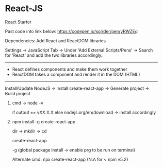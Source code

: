# React-JS
React Starter

Past code into link below:
https://codepen.io/sgrider/pen/yRWZEq

Dependencies:
Add React and ReactDOM libraries

Settings -> JavaScript Tab -> Under 'Add External Scripts/Pens' -> Search for 'React' and add the two libraries accordingly.


-------------------------------------
- React defines components and make them work together
- ReactDOM takes a component and render it in the DOM (HTML)

-------------------------------------
Install/Update NodeJS -> Install create-react-app -> Generate project -> Build project

1. cmd -> node -v
   
   if output == vXX.X.X 
   else nodejs.org/en/download -> install accordingly

2. npm install -g create-react-app

   dir -> mkdir <name> -> cd <name>
   
   create-react-app <jsx>

   -g (global package install -> enable prg to be run on terminal)

   Alternate cmd: npx create-react-app <project name>   (N.A for < npm v5.2)
